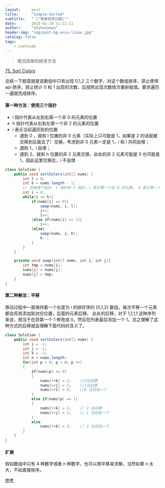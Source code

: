 ```yaml
---
layout:     post
title:      "Simple-Sorted"
subtitle:   " \"简单排序问题\""
date:       2018-01-19 11:11:11
author:     "shihunyewu"
header-img: "img/post-bg-unix-linux.jpg"
catalog: false
tags:
    - LeetCode
---
```

> 情况简单的排序方法

[75. Sort Colors](https://leetcode.com/problems/sort-colors/description/)

总结一下题意就是说数组中只有出现 0,1,2 三个数字，对这个数组排序，禁止使用 api 排序，禁止统计 0 和 1 出现的次数，后按照出现次数依次重新赋值。要求遍历一遍就完成排序。

#### 第一种方法：使用三个指针
- l 指针代表从左到右第一个非 0 的元素的位置
- h 指针代表从右到左第一个非 2 的元素的位置
- i 表示当前遍历到的位置
	- 遇到 0 ，就和 l 位置的非 0 元素（实际上只可能是 1，如果是 2 的话就被交换到后面去了）交换，考虑到非 0 元素一定是 1，i 和 l 共同自增；
	- 遇到 1，i 自增；
	- 遇到 2，就和 h 位置的非 2 元素交换，此处的非 2 元素可能是 0 也可能是 1，因此这里交换后，i 不自增

```java
class Solution {
    public void sortColors(int[] nums) {
        int l = 0;
        int h = nums.length - 1;
        // 存放两个指针, l 指针和 h 指针，l 表示第一个非 0 的元素， h 表示第一个为 2 的元素
        int i = 0;
        while(i <= h){
            if(nums[i] == 0){
                swap(nums, i, l);
                i++;
                l++;
            }else if(nums[i] == 1){
                i++;
            }else{
                swap(nums, i, h);
                h--;
            }
        }
    }

    private void swap(int[] nums, int i, int j){
        int tmp = nums[i];
        nums[i] = nums[j];
        nums[j] = tmp;
    }
}
```


#### 第二种解法：平移
移动过程中一直保持着一个长度为 i 的排好序的 {0,1,2} 数组，每次平移一个元素都会将其添加到对应位置，后面的元素后移。
此处的后移，对于 1,1,1,1 这种序列来说，相当于在将第一个 1 修改成 0，然后在列表最后添加一个 1。总之理解了这种方式的后移就会理解下面代码的含义了。

```java
class Solution {
    public void sortColors(int[] nums) {
        int i = -1;
        int j = -1;
        int k = -1;
        int n = nums.length;
        for(int p = 0; p < n; p ++)
        {
            if(nums[p] == 0)
            {
                nums[++k] = 2;    //2往后挪
                nums[++j] = 1;    //1往后挪
                nums[++i] = 0;    //0 往后加一个
            }
            else if(nums[p] == 1)
            {
                nums[++k] = 2;    // 2 往后挪
                nums[++j] = 1;    // 1 往后加一个
            }
            else
                nums[++k] = 2;    // 2 往后加一个
        }
    }
}
```

#### 扩展
假如数组中只有 4 种数字或者 n 种数字，也可以用平移来求解，当然如果 n 太大，不如直接排序。


[参考](https://www.cnblogs.com/ganganloveu/p/3703746.html)
